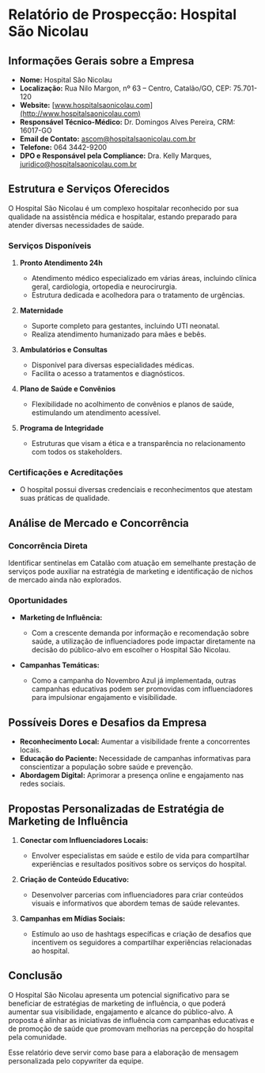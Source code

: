 # Relatório de Prospecção: Hospital São Nicolau

## Informações Gerais sobre a Empresa
- **Nome:** Hospital São Nicolau
- **Localização:** Rua Nilo Margon, nº 63 – Centro, Catalão/GO, CEP: 75.701-120
- **Website:** [www.hospitalsaonicolau.com](http://www.hospitalsaonicolau.com)
- **Responsável Técnico-Médico:** Dr. Domingos Alves Pereira, CRM: 16017-GO
- **Email de Contato:** ascom@hospitalsaonicolau.com.br
- **Telefone:** 064 3442-9200
- **DPO e Responsável pela Compliance:** Dra. Kelly Marques, juridico@hospitalsaonicolau.com.br

## Estrutura e Serviços Oferecidos
O Hospital São Nicolau é um complexo hospitalar reconhecido por sua qualidade na assistência médica e hospitalar, estando preparado para atender diversas necessidades de saúde.

### Serviços Disponíveis
1. **Pronto Atendimento 24h**
   - Atendimento médico especializado em várias áreas, incluindo clínica geral, cardiologia, ortopedia e neurocirurgia.
   - Estrutura dedicada e acolhedora para o tratamento de urgências.

2. **Maternidade**
   - Suporte completo para gestantes, incluindo UTI neonatal.
   - Realiza atendimento humanizado para mães e bebês.

3. **Ambulatórios e Consultas**
   - Disponível para diversas especialidades médicas.
   - Facilita o acesso a tratamentos e diagnósticos.

4. **Plano de Saúde e Convênios**
   - Flexibilidade no acolhimento de convênios e planos de saúde, estimulando um atendimento acessível.

5. **Programa de Integridade**
   - Estruturas que visam a ética e a transparência no relacionamento com todos os stakeholders.

### Certificações e Acreditações
- O hospital possui diversas credenciais e reconhecimentos que atestam suas práticas de qualidade.

## Análise de Mercado e Concorrência
### Concorrência Direta
Identificar sentinelas em Catalão com atuação em semelhante prestação de serviços pode auxiliar na estratégia de marketing e identificação de nichos de mercado ainda não explorados.

### Oportunidades
- **Marketing de Influência:**
  - Com a crescente demanda por informação e recomendação sobre saúde, a utilização de influenciadores pode impactar diretamente na decisão do público-alvo em escolher o Hospital São Nicolau.
  
- **Campanhas Temáticas:**
  - Como a campanha do Novembro Azul já implementada, outras campanhas educativas podem ser promovidas com influenciadores para impulsionar engajamento e visibilidade.

## Possíveis Dores e Desafios da Empresa
- **Reconhecimento Local:** Aumentar a visibilidade frente a concorrentes locais.
- **Educação do Paciente:** Necessidade de campanhas informativas para conscientizar a população sobre saúde e prevenção.
- **Abordagem Digital:** Aprimorar a presença online e engajamento nas redes sociais.

## Propostas Personalizadas de Estratégia de Marketing de Influência
1. **Conectar com Influenciadores Locais:**
   - Envolver especialistas em saúde e estilo de vida para compartilhar experiências e resultados positivos sobre os serviços do hospital.

2. **Criação de Conteúdo Educativo:**
   - Desenvolver parcerias com influenciadores para criar conteúdos visuais e informativos que abordem temas de saúde relevantes.

3. **Campanhas em Mídias Sociais:**
   - Estímulo ao uso de hashtags específicas e criação de desafios que incentivem os seguidores a compartilhar experiências relacionadas ao hospital.

## Conclusão
O Hospital São Nicolau apresenta um potencial significativo para se beneficiar de estratégias de marketing de influência, o que poderá aumentar sua visibilidade, engajamento e alcance do público-alvo. A proposta é alinhar as iniciativas de influência com campanhas educativas e de promoção de saúde que promovam melhorias na percepção do hospital pela comunidade. 

Esse relatório deve servir como base para a elaboração de mensagem personalizada pelo copywriter da equipe.